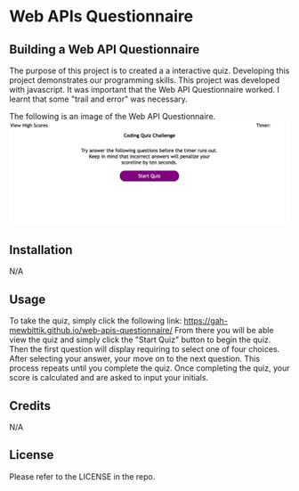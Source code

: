 # Web APIs Questionnaire

## Building a Web API Questionnaire

The purpose of this project is to created a a interactive quiz. Developing this project demonstrates our programming skills.
This project was developed with javascript. It was important that the Web API Questionnaire worked. I learnt that some "trail and error" was necessary.  

The following is an image of the Web API Questionnaire.
![Alt text](./assets/images/Web-APIS-Questionnaire.png) 



## Installation

N/A

## Usage

To take the quiz, simply click the following link: https://gah-mewbittik.github.io/web-apis-questionnaire/
From there you will be able view the quiz and simply click the "Start Quiz" button to begin the quiz. Then the first question will display requiring to select one of four choices. After selecting your answer, your move on to the next question. This process repeats until you complete the quiz. Once completing the quiz, your score is calculated
and are asked to input your initials. 

## Credits

N/A

## License

Please refer to the LICENSE in the repo.